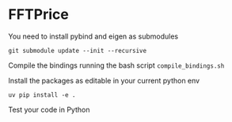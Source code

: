 # FFTPrice

You need to install pybind and eigen as submodules

```
git submodule update --init --recursive
```

Compile the bindings running the bash script `compile_bindings.sh`

Install the packages as editable in your current python env

`uv pip install -e .`

Test your code in Python